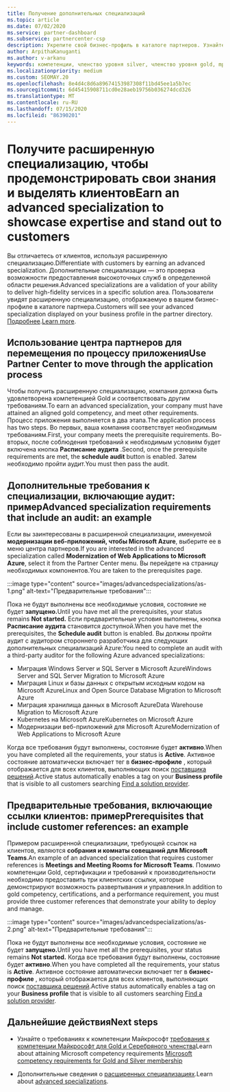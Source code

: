 ```yaml
---
title: Получение дополнительных специализаций
ms.topic: article
ms.date: 07/02/2020
ms.service: partner-dashboard
ms.subservice: partnercenter-csp
description: Укрепите свой бизнес-профиль в каталоге партнеров. Узнайте, как получить дополнительные специализации, а также компетенции Gold-серебро.
author: ArpithaKanuganti
ms.author: v-arkanu
keywords: компетенции, членство уровня silver, членство уровня gold, mpn, MAPS, навыки, Microsoft Partner Network, членство в сети, дополнительные специализации
ms.localizationpriority: medium
ms.custom: SEOMAY.20
ms.openlocfilehash: 8e4d4c8d6a89674153987308f11bd45ee1a5b7ec
ms.sourcegitcommit: 6d45415908711cd0e28aeb19756b036274dcd326
ms.translationtype: MT
ms.contentlocale: ru-RU
ms.lasthandoff: 07/15/2020
ms.locfileid: "86390201"
---
```

# <a name="earn-an-advanced-specialization-to-showcase-expertise-and-stand-out-to-customers"></a><span data-ttu-id="426de-105">Получите расширенную специализацию, чтобы продемонстрировать свои знания и выделять клиентов</span><span class="sxs-lookup"><span data-stu-id="426de-105">Earn an advanced specialization to showcase expertise and stand out to customers</span></span> 

<span data-ttu-id="426de-106">Вы отличаетесь от клиентов, используя расширенную специализацию.</span><span class="sxs-lookup"><span data-stu-id="426de-106">Differentiate with customers by earning an advanced specialization.</span></span> <span data-ttu-id="426de-107">Дополнительные специализации — это проверка возможности предоставления высокоточных служб в определенной области решения.</span><span class="sxs-lookup"><span data-stu-id="426de-107">Advanced specializations are a validation of your ability to deliver high-fidelity services in a specific solution area.</span></span> <span data-ttu-id="426de-108">Пользователи увидят расширенную специализацию, отображаемую в вашем бизнес-профиле в каталоге партнера.</span><span class="sxs-lookup"><span data-stu-id="426de-108">Customers will see your advanced specialization displayed on your business profile in the partner directory.</span></span> <span data-ttu-id="426de-109">[Подробнее](https://partner.microsoft.com/membership/advanced-specialization).</span><span class="sxs-lookup"><span data-stu-id="426de-109">[Learn more](https://partner.microsoft.com/membership/advanced-specialization).</span></span>

## <a name="use-partner-center-to-move-through-the-application-process"></a><span data-ttu-id="426de-110">Использование центра партнеров для перемещения по процессу приложения</span><span class="sxs-lookup"><span data-stu-id="426de-110">Use Partner Center to move through the application process</span></span>

<span data-ttu-id="426de-111">Чтобы получить расширенную специализацию, компания должна быть удовлетворена компетенцией Gold и соответствовать другим требованиям.</span><span class="sxs-lookup"><span data-stu-id="426de-111">To earn an advanced specialization, your company must have attained an aligned gold competency, and meet other requirements.</span></span> <span data-ttu-id="426de-112">Процесс приложения выполняется в два этапа.</span><span class="sxs-lookup"><span data-stu-id="426de-112">The application process has two steps.</span></span> <span data-ttu-id="426de-113">Во первых, ваша компания соответствует необходимым требованиям.</span><span class="sxs-lookup"><span data-stu-id="426de-113">First, your company meets the prerequisite requirements.</span></span> <span data-ttu-id="426de-114">Во-вторых, после соблюдения требований к необходимым условиям будет включена кнопка **Расписание аудита** .</span><span class="sxs-lookup"><span data-stu-id="426de-114">Second, once the prerequisite requirements are met, the **schedule audit** button is enabled.</span></span> <span data-ttu-id="426de-115">Затем необходимо пройти аудит.</span><span class="sxs-lookup"><span data-stu-id="426de-115">You must then pass the audit.</span></span> 

## <a name="advanced-specialization-requirements-that-include-an-audit-an-example"></a><span data-ttu-id="426de-116">Дополнительные требования к специализации, включающие аудит: пример</span><span class="sxs-lookup"><span data-stu-id="426de-116">Advanced specialization requirements that include an audit: an example</span></span>

<span data-ttu-id="426de-117">Если вы заинтересованы в расширенной специализации, именуемой **модернизации веб-приложений, чтобы Microsoft Azure**, выберите ее в меню центра партнеров.</span><span class="sxs-lookup"><span data-stu-id="426de-117">If you are interested in the advanced specialization called **Modernization of Web Applications to Microsoft Azure**, select it from the Partner Center menu.</span></span> <span data-ttu-id="426de-118">Вы перейдете на страницу необходимых компонентов.</span><span class="sxs-lookup"><span data-stu-id="426de-118">You are taken to the prerequisites page.</span></span>

:::image type="content" source="images/advancedspecializations/as-1.png" alt-text="Предварительные требования":::


<span data-ttu-id="426de-120">Пока не будут выполнены все необходимые условия, состояние не будет **запущено.**</span><span class="sxs-lookup"><span data-stu-id="426de-120">Until you have met all the prerequisites, your status remains **Not started.**</span></span> <span data-ttu-id="426de-121">Если предварительные условия выполнены, кнопка **Расписание аудита** становится доступной.</span><span class="sxs-lookup"><span data-stu-id="426de-121">When you have met the prerequisites, the **Schedule audit** button is enabled.</span></span> <span data-ttu-id="426de-122">Вы должны пройти аудит с аудитором стороннего разработчика для следующих дополнительных специализаций Azure:</span><span class="sxs-lookup"><span data-stu-id="426de-122">You need to complete an audit with a third-party auditor for the following Azure advanced specializations:</span></span>
 
- <span data-ttu-id="426de-123">Миграция Windows Server и SQL Server в Microsoft Azure</span><span class="sxs-lookup"><span data-stu-id="426de-123">Windows Server and SQL Server Migration to Microsoft Azure</span></span>
- <span data-ttu-id="426de-124">Миграция Linux и базы данных с открытым исходным кодом на Microsoft Azure</span><span class="sxs-lookup"><span data-stu-id="426de-124">Linux and Open Source Database Migration to Microsoft Azure</span></span>
- <span data-ttu-id="426de-125">Миграция хранилища данных в Microsoft Azure</span><span class="sxs-lookup"><span data-stu-id="426de-125">Data Warehouse Migration to Microsoft Azure</span></span>
- <span data-ttu-id="426de-126">Kubernetes на Microsoft Azure</span><span class="sxs-lookup"><span data-stu-id="426de-126">Kubernetes on Microsoft Azure</span></span>
- <span data-ttu-id="426de-127">Модернизации веб-приложений для Microsoft Azure</span><span class="sxs-lookup"><span data-stu-id="426de-127">Modernization of Web Applications to Microsoft Azure</span></span>


<span data-ttu-id="426de-128">Когда все требования будут выполнены, состояние будет **активно**.</span><span class="sxs-lookup"><span data-stu-id="426de-128">When you have completed all the requirements, your status is **Active**.</span></span> <span data-ttu-id="426de-129">Активное состояние автоматически включает тег в **бизнес-профиле** , который отображается для всех клиентов, выполняющих поиск [поставщика решений](https://www.microsoft.com/solution-providers/home).</span><span class="sxs-lookup"><span data-stu-id="426de-129">Active status automatically enables a tag on your **Business profile** that is visible to all customers searching [Find a solution provider](https://www.microsoft.com/solution-providers/home).</span></span>

## <a name="prerequisites-that-include-customer-references-an-example"></a><span data-ttu-id="426de-130">Предварительные требования, включающие ссылки клиентов: пример</span><span class="sxs-lookup"><span data-stu-id="426de-130">Prerequisites that include customer references: an example</span></span>

<span data-ttu-id="426de-131">Примером расширенной специализации, требующей ссылок на клиентов, являются **собрания и комнаты совещаний для Microsoft Teams**.</span><span class="sxs-lookup"><span data-stu-id="426de-131">An example of an advanced specialization that requires customer references is **Meetings and Meeting Rooms for Microsoft Teams**.</span></span> <span data-ttu-id="426de-132">Помимо компетенции Gold, сертификации и требований к производительности необходимо предоставить три клиентских ссылки, которые демонстрируют возможность развертывания и управления.</span><span class="sxs-lookup"><span data-stu-id="426de-132">In addition to gold competency, certifications, and a performance requirement, you must provide three customer references that demonstrate your ability to deploy and manage.</span></span>

:::image type="content" source="images/advancedspecializations/as-2.png" alt-text="Предварительные требования":::

<span data-ttu-id="426de-134">Пока не будут выполнены все необходимые условия, состояние не будет **запущено.**</span><span class="sxs-lookup"><span data-stu-id="426de-134">Until you have met all the prerequisites, your status remains **Not started.**</span></span> <span data-ttu-id="426de-135">Когда все требования будут выполнены, состояние будет **активно**.</span><span class="sxs-lookup"><span data-stu-id="426de-135">When you have completed all the requirements, your status is **Active**.</span></span> <span data-ttu-id="426de-136">Активное состояние автоматически включает тег в **бизнес-профиле** , который отображается для всех клиентов, выполняющих поиск [поставщика решений](https://www.microsoft.com/solution-providers/home).</span><span class="sxs-lookup"><span data-stu-id="426de-136">Active status automatically enables a tag on your **Business profile** that is visible to all customers searching [Find a solution provider](https://www.microsoft.com/solution-providers/home).</span></span>

## <a name="next-steps"></a><span data-ttu-id="426de-137">Дальнейшие действия</span><span class="sxs-lookup"><span data-stu-id="426de-137">Next steps</span></span>

- <span data-ttu-id="426de-138">Узнайте о требованиях к компетенции Майкрософт [требования к компетенции Майкрософт для Gold и Серебряного членства](learn-about-competencies.md)</span><span class="sxs-lookup"><span data-stu-id="426de-138">Learn about attaining Microsoft competency requirements [Microsoft competency requirements for Gold and Silver membership](learn-about-competencies.md)</span></span>

- <span data-ttu-id="426de-139">Дополнительные сведения о [расширенных специализациях](https://partner.microsoft.com/membership/advanced-specialization).</span><span class="sxs-lookup"><span data-stu-id="426de-139">Learn about [advanced specializations](https://partner.microsoft.com/membership/advanced-specialization).</span></span>
